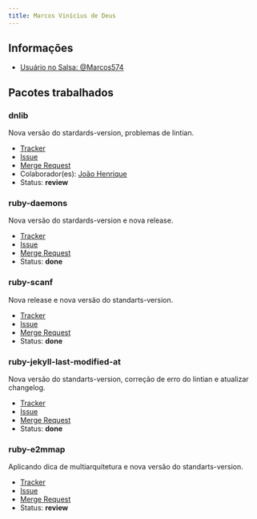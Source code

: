 ```yaml
---
title: Marcos Vinícius de Deus
---
```


## Informações

- [Usuário no Salsa: @Marcos574](https://salsa.debian.org/Marcos574)

## Pacotes trabalhados

### dnlib

Nova versão do stardards-version, problemas de lintian.

- [Tracker](https://tracker.debian.org/pkg/dnlib)
- [Issue](https://salsa.debian.org/debian-brasilia-team/docs/-/issues/63)
- [Merge Request](https://salsa.debian.org/pkg-security-team/dnlib/-/merge_requests/1)
- Colaborador(es): [João Henrique](https://salsa.debian.org/joao-henrique10)
- Status: **review**

### ruby-daemons

Nova versão do stardards-version e nova release.

- [Tracker](https://tracker.debian.org/pkg/ruby-daemons)
- [Issue](https://salsa.debian.org/debian-brasilia-team/docs/-/issues/101)
- [Merge Request](https://salsa.debian.org/ruby-team/ruby-daemons/-/merge_requests/1)
- Status: **done**

### ruby-scanf

Nova release e nova versão do standarts-version.

- [Tracker](https://tracker.debian.org/pkg/ruby-scanf)
- [Issue](https://salsa.debian.org/debian-brasilia-team/docs/-/issues/107)
- [Merge Request](https://salsa.debian.org/ruby-team/ruby-scanf/-/merge_requests/1)
- Status: **done**

### ruby-jekyll-last-modified-at

Nova versão do standarts-version, correção de erro do lintian e atualizar changelog.

- [Tracker](https://tracker.debian.org/pkg/ruby-jekyll-last-modified-at)
- [Issue](https://salsa.debian.org/debian-brasilia-team/docs/-/issues/113)
- [Merge Request](https://salsa.debian.org/ruby-team/ruby-jekyll-last-modified-at/-/merge_requests/1)
- Status: **done**

### ruby-e2mmap

Aplicando dica de multiarquitetura e nova versão do standarts-version.

- [Tracker](https://tracker.debian.org/pkg/ruby-e2mmap)
- [Issue](https://salsa.debian.org/debian-brasilia-team/docs/-/issues/130)
- [Merge Request](https://salsa.debian.org/ruby-team/ruby-e2mmap/-/merge_requests/2)
- Status: **review**